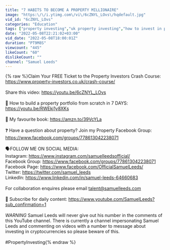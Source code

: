 ```yaml
---
title: "7 HABITS TO BECOME A PROPERTY MILLIONAIRE"
image: "https:\/\/i.ytimg.com\/vi\/6cZNYL_LOvs\/hqdefault.jpg"
vid_id: "6cZNYL_LOvs"
categories: "Education"
tags: ["property investing","uk property investing","how to invest in property"]
date: "2022-05-08T22:21:02+03:00"
vid_date: "2022-05-08T18:00:01Z"
duration: "PT9M8S"
viewcount: "445"
likeCount: "60"
dislikeCount: ""
channel: "Samuel Leeds"
---
```

{% raw %}Claim Your FREE Ticket to the Property Investors Crash Course: <a rel="nofollow" target="blank" href="https://www.property-investors.co.uk/crash-course/">https://www.property-investors.co.uk/crash-course/</a><br /><br />Share this video: <a rel="nofollow" target="blank" href="https://youtu.be/6cZNYL_LOvs">https://youtu.be/6cZNYL_LOvs</a><br /><br />🎥 How to build a property portfolio from scratch in 7 DAYS: <a rel="nofollow" target="blank" href="https://youtu.be/RWEkj1y8XKs">https://youtu.be/RWEkj1y8XKs</a><br /><br />📖 My favourite book: <a rel="nofollow" target="blank" href="https://amzn.to/39VcYLa">https://amzn.to/39VcYLa</a><br /><br />❓ Have a question about property? Join my Property Facebook Group: <a rel="nofollow" target="blank" href="https://www.facebook.com/groups/778613042238071">https://www.facebook.com/groups/778613042238071</a><br /><br />🗣️FOLLOW ME ON SOCIAL MEDIA:<br />Instagram: <a rel="nofollow" target="blank" href="https://www.instagram.com/samuelleedsofficial/">https://www.instagram.com/samuelleedsofficial/</a><br />Facebook Group: <a rel="nofollow" target="blank" href="https://www.facebook.com/groups/778613042238071">https://www.facebook.com/groups/778613042238071</a><br />Facebook Page: <a rel="nofollow" target="blank" href="https://www.facebook.com/OfficialSamuelLeeds/">https://www.facebook.com/OfficialSamuelLeeds/</a><br />Twitter: <a rel="nofollow" target="blank" href="https://twitter.com/samuel_leeds">https://twitter.com/samuel_leeds</a><br />LinkedIn: <a rel="nofollow" target="blank" href="https://www.linkedin.com/in/samuel-leeds-64660683">https://www.linkedin.com/in/samuel-leeds-64660683</a><br /><br />For collaboration enquires please email talent@samuelleeds.com<br /><br />🔔 Subscribe for daily content: <a rel="nofollow" target="blank" href="https://www.youtube.com/SamuelLeeds?sub_confirmation=1">https://www.youtube.com/SamuelLeeds?sub_confirmation=1</a><br /><br />*WARNING* Samuel Leeds will never give out his number in the comments of this YouTube channel. There is currently a channel impersonating Samuel Leeds and commenting on videos with a number to message about investing in cryptocurrencies so please beware of this. <br /><br /> #PropertyInvesting{% endraw %}
